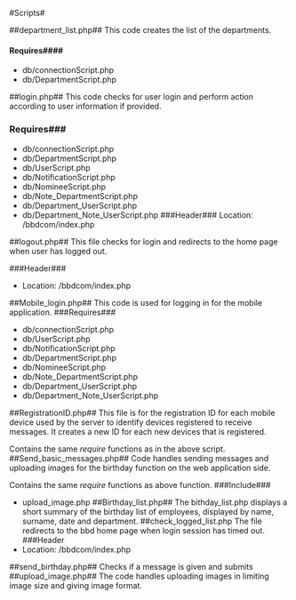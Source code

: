 

#Scripts#

##department_list.php##
This code creates the list of the departments.
#### Requires####
 - db/connectionScript.php
 - db/DepartmentScript.php

##login.php##
This code checks for user login and perform action according to user information if provided.

### Requires###
 - db/connectionScript.php
 - db/DepartmentScript.php
 - db/UserScript.php
 - db/NotificationScript.php
 - db/NomineeScript.php
 - db/Note_DepartmentScript.php
 - db/Department_UserScript.php
 - db/Department\_Note_UserScript.php
###Header###
Location: /bbdcom/index.php

##logout.php##
 This file checks for login and redirects to the home page when user has logged out.

###Header###
 - Location: /bbdcom/index.php

##Mobile_login.php##
This code is used for logging in for the mobile application.
###Requires###
 - db/connectionScript.php
 - db/UserScript.php
 - db/NotificationScript.php
 - db/DepartmentScript.php
 - db/NomineeScript.php
 - db/Note_DepartmentScript.php
 - db/Department_UserScript.php
 - db/Department\_Note_UserScript.php

##RegistrationID.php##
This file is for the registration ID for each mobile device used by the server to identify devices registered to receive messages. It creates a new ID for each new devices that is registered.

Contains the same _require_ functions as in the above script.
##Send\_basic_messages.php##
Code handles sending messages and uploading images for the birthday function on the web application side.

Contains the same _require_ functions as above function.
###Include###
 - upload_image.php
##Birthday_list.php##
The bithday_list.php displays a short summary of the birthday list of employees, displayed by name, surname, date and department.
##check\_logged_list.php
The file redirects to the bbd home page when login session has timed out.
###Header
- Location: /bbdcom/index.php

##send_birthday.php##
Checks if a message is given and submits
##upload_image.php##
The code handles uploading images in limiting image size and giving image format.
